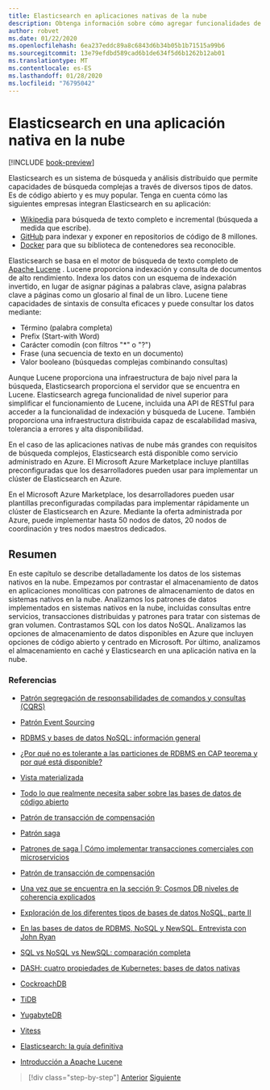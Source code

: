 ```yaml
---
title: Elasticsearch en aplicaciones nativas de la nube
description: Obtenga información sobre cómo agregar funcionalidades de búsqueda elástica a aplicaciones nativas de la nube.
author: robvet
ms.date: 01/22/2020
ms.openlocfilehash: 6ea237eddc89a8c6843d6b34b05b1b71515a99b6
ms.sourcegitcommit: 13e79efdbd589cad6b1de634f5d6b1262b12ab01
ms.translationtype: MT
ms.contentlocale: es-ES
ms.lasthandoff: 01/28/2020
ms.locfileid: "76795042"
---
```

# <a name="elasticsearch-in-a-cloud-native-app"></a>Elasticsearch en una aplicación nativa en la nube

[!INCLUDE [book-preview](../../../includes/book-preview.md)]

Elasticsearch es un sistema de búsqueda y análisis distribuido que permite capacidades de búsqueda complejas a través de diversos tipos de datos. Es de código abierto y es muy popular. Tenga en cuenta cómo las siguientes empresas integran Elasticsearch en su aplicación:

- [Wikipedia](https://blog.wikimedia.org/2014/01/06/wikimedia-moving-to-elasticsearch/) para búsqueda de texto completo e incremental (búsqueda a medida que escribe).
- [GitHub](https://www.elastic.co/customers/github) para indexar y exponer en repositorios de código de 8 millones.  
- [Docker](https://www.elastic.co/customers/docker) para que su biblioteca de contenedores sea reconocible.

Elasticsearch se basa en el motor de búsqueda de texto completo de [Apache Lucene](https://lucene.apache.org/core/) . Lucene proporciona indexación y consulta de documentos de alto rendimiento. Indexa los datos con un esquema de indexación invertido, en lugar de asignar páginas a palabras clave, asigna palabras clave a páginas como un glosario al final de un libro. Lucene tiene capacidades de sintaxis de consulta eficaces y puede consultar los datos mediante:

- Término (palabra completa) 
- Prefix (Start-with Word)
- Carácter comodín (con filtros "\*" o "?")
- Frase (una secuencia de texto en un documento)
- Valor booleano (búsquedas complejas combinando consultas)

Aunque Lucene proporciona una infraestructura de bajo nivel para la búsqueda, Elasticsearch proporciona el servidor que se encuentra en Lucene. Elasticsearch agrega funcionalidad de nivel superior para simplificar el funcionamiento de Lucene, incluida una API de RESTful para acceder a la funcionalidad de indexación y búsqueda de Lucene. También proporciona una infraestructura distribuida capaz de escalabilidad masiva, tolerancia a errores y alta disponibilidad.

En el caso de las aplicaciones nativas de nube más grandes con requisitos de búsqueda complejos, Elasticsearch está disponible como servicio administrado en Azure. El Microsoft Azure Marketplace incluye plantillas preconfiguradas que los desarrolladores pueden usar para implementar un clúster de Elasticsearch en Azure.

En el Microsoft Azure Marketplace, los desarrolladores pueden usar plantillas preconfiguradas compiladas para implementar rápidamente un clúster de Elasticsearch en Azure. Mediante la oferta administrada por Azure, puede implementar hasta 50 nodos de datos, 20 nodos de coordinación y tres nodos maestros dedicados.

## <a name="summary"></a>Resumen

En este capítulo se describe detalladamente los datos de los sistemas nativos en la nube. Empezamos por contrastar el almacenamiento de datos en aplicaciones monolíticas con patrones de almacenamiento de datos en sistemas nativos en la nube. Analizamos los patrones de datos implementados en sistemas nativos en la nube, incluidas consultas entre servicios, transacciones distribuidas y patrones para tratar con sistemas de gran volumen. Contrastamos SQL con los datos NoSQL. Analizamos las opciones de almacenamiento de datos disponibles en Azure que incluyen opciones de código abierto y centrado en Microsoft. Por último, analizamos el almacenamiento en caché y Elasticsearch en una aplicación nativa en la nube.

### <a name="references"></a>Referencias

- [Patrón segregación de responsabilidades de comandos y consultas (CQRS)](https://docs.microsoft.com/azure/architecture/patterns/cqrs)

- [Patrón Event Sourcing](https://docs.microsoft.com/azure/architecture/patterns/event-sourcing)

- [RDBMS y bases de datos NoSQL: información general](https://maxivak.com/rdbms-vs-nosql-databases/)

- [¿Por qué no es tolerante a las particiones de RDBMS en CAP teorema y por qué está disponible?](https://stackoverflow.com/questions/36404765/why-isnt-rdbms-partition-tolerant-in-cap-theorem-and-why-is-it-available)

- [Vista materializada](https://docs.microsoft.com/azure/architecture/patterns/materialized-view)

- [Todo lo que realmente necesita saber sobre las bases de datos de código abierto](https://www.ibm.com/blogs/systems/all-you-really-need-to-know-about-open-source-databases/)

- [Patrón de transacción de compensación](https://docs.microsoft.com/azure/architecture/patterns/compensating-transaction)

- [Patrón saga](https://microservices.io/patterns/data/saga.html)

- [Patrones de saga | Cómo implementar transacciones comerciales con microservicios](https://blog.couchbase.com/saga-pattern-implement-business-transactions-using-microservices-part/)

- [Patrón de transacción de compensación](https://docs.microsoft.com/azure/architecture/patterns/compensating-transaction)

- [Una vez que se encuentra en la sección 9: Cosmos DB niveles de coherencia explicados](https://blog.jeremylikness.com/blog/2018-03-23_getting-behind-the-9ball-cosmosdb-consistency-levels/)

- [Exploración de los diferentes tipos de bases de datos NoSQL, parte II](https://www.3pillarglobal.com/insights/exploring-the-different-types-of-nosql-databases)

- [En las bases de datos de RDBMS, NoSQL y NewSQL. Entrevista con John Ryan](http://www.odbms.org/blog/2018/03/on-rdbms-nosql-and-newsql-databases-interview-with-john-ryan/)
  
- [SQL vs NoSQL vs NewSQL: comparación completa](https://www.xenonstack.com/blog/sql-vs-nosql-vs-newsql/)

- [DASH: cuatro propiedades de Kubernetes: bases de datos nativas](https://thenewstack.io/dash-four-properties-of-kubernetes-native-databases/)

- [CockroachDB](https://www.cockroachlabs.com/)

- [TiDB](https://pingcap.com/en/)

- [YugabyteDB](https://www.yugabyte.com/)

- [Vitess](https://vitess.io/)

- [Elasticsearch: la guía definitiva](http://shop.oreilly.com/product/0636920028505.do)
  
- [Introducción a Apache Lucene](https://www.baeldung.com/lucene)

>[!div class="step-by-step"]
>[Anterior](azure-caching.md)
>[Siguiente](resiliency.md) <!-- Next Chapter -->
